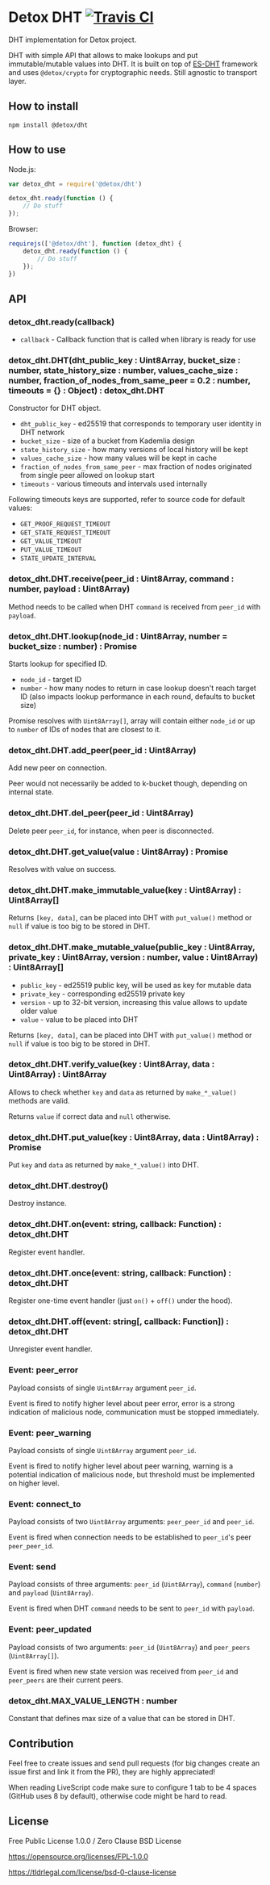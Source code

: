 # Detox DHT [![Travis CI](https://img.shields.io/travis/Detox/dht/master.svg?label=Travis%20CI)](https://travis-ci.org/Detox/dht)
DHT implementation for Detox project.

DHT with simple API that allows to make lookups and put immutable/mutable values into DHT.
It is built on top of [ES-DHT](https://github.com/nazar-pc/es-dht) framework and uses `@detox/crypto` for cryptographic needs.
Still agnostic to transport layer.

## How to install
```
npm install @detox/dht
```

## How to use
Node.js:
```javascript
var detox_dht = require('@detox/dht')

detox_dht.ready(function () {
    // Do stuff
});
```
Browser:
```javascript
requirejs(['@detox/dht'], function (detox_dht) {
    detox_dht.ready(function () {
        // Do stuff
    });
})
```

## API
### detox_dht.ready(callback)
* `callback` - Callback function that is called when library is ready for use

### detox_dht.DHT(dht_public_key : Uint8Array, bucket_size : number, state_history_size : number, values_cache_size : number, fraction_of_nodes_from_same_peer = 0.2 : number, timeouts = {} : Object) : detox_dht.DHT
Constructor for DHT object.

* `dht_public_key` - ed25519 that corresponds to temporary user identity in DHT network
* `bucket_size` - size of a bucket from Kademlia design
* `state_history_size` - how many versions of local history will be kept
* `values_cache_size` - how many values will be kept in cache
* `fraction_of_nodes_from_same_peer` - max fraction of nodes originated from single peer allowed on lookup start
* `timeouts` - various timeouts and intervals used internally

Following timeouts keys are supported, refer to source code for default values:
* `GET_PROOF_REQUEST_TIMEOUT`
* `GET_STATE_REQUEST_TIMEOUT`
* `GET_VALUE_TIMEOUT`
* `PUT_VALUE_TIMEOUT`
* `STATE_UPDATE_INTERVAL`

### detox_dht.DHT.receive(peer_id : Uint8Array, command : number, payload : Uint8Array)
Method needs to be called when DHT `command` is received from `peer_id` with `payload`.

### detox_dht.DHT.lookup(node_id : Uint8Array, number = bucket_size : number) : Promise
Starts lookup for specified ID.

* `node_id` - target ID
* `number` - how many nodes to return in case lookup doesn't reach target ID (also impacts lookup performance in each round, defaults to bucket size)

Promise resolves with `Uint8Array[]`, array will contain either `node_id` or up to `number` of IDs of nodes that are closest to it.

### detox_dht.DHT.add_peer(peer_id : Uint8Array)
Add new peer on connection.

Peer would not necessarily be added to k-bucket though, depending on internal state.

### detox_dht.DHT.del_peer(peer_id : Uint8Array)
Delete peer `peer_id`, for instance, when peer is disconnected.

### detox_dht.DHT.get_value(value : Uint8Array) : Promise
Resolves with value on success.

### detox_dht.DHT.make_immutable_value(key : Uint8Array) : Uint8Array[]
Returns `[key, data]`, can be placed into DHT with `put_value()` method or `null` if value is too big to be stored in DHT.

### detox_dht.DHT.make_mutable_value(public_key : Uint8Array, private_key : Uint8Array, version : number, value : Uint8Array) : Uint8Array[]
* `public_key` - ed25519 public key, will be used as key for mutable data
* `private_key` - corresponding ed25519 private key
* `version` - up to 32-bit version, increasing this value allows to update older value
* `value` - value to be placed into DHT

Returns `[key, data]`, can be placed into DHT with `put_value()` method or `null` if value is too big to be stored in DHT.

### detox_dht.DHT.verify_value(key : Uint8Array, data : Uint8Array) : Uint8Array
Allows to check whether `key` and `data` as returned by `make_*_value()` methods are valid.

Returns `value` if correct data and `null` otherwise.

### detox_dht.DHT.put_value(key : Uint8Array, data : Uint8Array) : Promise
Put `key` and `data` as returned by `make_*_value()` into DHT.

### detox_dht.DHT.destroy()
Destroy instance.

### detox_dht.DHT.on(event: string, callback: Function) : detox_dht.DHT
Register event handler.

### detox_dht.DHT.once(event: string, callback: Function) : detox_dht.DHT
Register one-time event handler (just `on()` + `off()` under the hood).

### detox_dht.DHT.off(event: string[, callback: Function]) : detox_dht.DHT
Unregister event handler.

### Event: peer_error
Payload consists of single `Uint8Array` argument `peer_id`.

Event is fired to notify higher level about peer error, error is a strong indication of malicious node, communication must be stopped immediately.

### Event: peer_warning
Payload consists of single `Uint8Array` argument `peer_id`.

Event is fired to notify higher level about peer warning, warning is a potential indication of malicious node, but threshold must be implemented on higher level.

### Event: connect_to
Payload consists of two `Uint8Array` arguments: `peer_peer_id` and `peer_id`.

Event is fired when connection needs to be established to `peer_id`'s peer `peer_peer_id`.

### Event: send
Payload consists of three arguments: `peer_id` (`Uint8Array`), `command` (`number`) and `payload` (`Uint8Array`).

Event is fired when DHT `command` needs to be sent to `peer_id` with `payload`.

### Event: peer_updated
Payload consists of two arguments: `peer_id` (`Uint8Array`) and `peer_peers` (`Uint8Array[]`).

Event is fired when new state version was received from `peer_id` and `peer_peers` are their current peers.

### detox_dht.MAX_VALUE_LENGTH : number
Constant that defines max size of a value that can be stored in DHT.

## Contribution
Feel free to create issues and send pull requests (for big changes create an issue first and link it from the PR), they are highly appreciated!

When reading LiveScript code make sure to configure 1 tab to be 4 spaces (GitHub uses 8 by default), otherwise code might be hard to read.

## License
Free Public License 1.0.0 / Zero Clause BSD License

https://opensource.org/licenses/FPL-1.0.0

https://tldrlegal.com/license/bsd-0-clause-license
